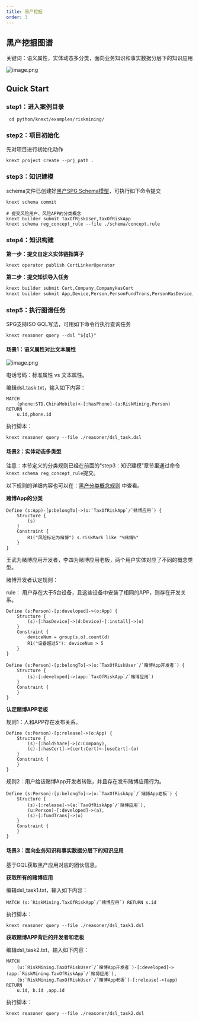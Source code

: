 ```yaml
---
title: 黑产挖掘
order: 3
---
```


## 黑产挖掘图谱

关键词：语义属性，实体动态多分类，面向业务知识和事实数据分层下的知识应用

![image.png](https://mdn.alipayobjects.com/huamei_xgb3qj/afts/img/A*KGmMRJvQEdQAAAAAAAAAAAAADtmcAQ/original)

## Quick Start

### step1：进入案例目录

```shell
 cd python/knext/examples/riskmining/
```

### step2：项目初始化

先对项目进行初始化动作

```cypher
knext project create --prj_path .
```

### step3：知识建模

schema文件已创建好[黑产SPG Schema模型](https://github.com/OpenSPG/openspg/blob/master/python/knext/examples/riskmining/schema/riskmining.schema)，可执行如下命令提交

```shell
knext schema commit
```

```shell
# 提交风险用户、风险APP的分类概念
knext builder submit TaxOfRiskUser,TaxOfRiskApp
knext schema reg_concept_rule --file ./schema/concept.rule
```

### step4：知识构建

**第一步：提交自定义实体链指算子**

```shell
knext operator publish CertLinkerOperator
```

**第二步：提交知识导入任务**

```bash
knext builder submit Cert,Company,CompanyHasCert
knext builder submit App,Device,Person,PersonFundTrans,PersonHasDevice,PersonHoldShare
```

### step5：执行图谱任务

SPG支持ISO GQL写法，可用如下命令行执行查询任务

```cypher
knext reasoner query --dsl "${ql}"
```

#### 场景1：语义属性对比文本属性

![image.png](https://mdn.alipayobjects.com/huamei_xgb3qj/afts/img/A*uKcjRqTdy7cAAAAAAAAAAAAADtmcAQ/original)


电话号码：标准属性 vs 文本属性。

编辑dsl_task.txt，输入如下内容：

```
MATCH
    (phone:STD.ChinaMobile)<-[:hasPhone]-(u:RiskMining.Person)
RETURN
    u.id,phone.id
```

执行脚本：

```
knext reasoner query --file ./reasoner/dsl_task.dsl
```

#### 场景2：实体动态多类型

注意：本节定义的分类规则已经在前面的“step3：知识建模”章节里通过命令`knext schema reg_concept_rule`提交。

以下规则的详细内容也可以在：[黑产分类概念规则](https://github.com/OpenSPG/openspg/blob/master/python/knext/examples/riskmining/schema/concept.rule) 中查看。

**赌博App的分类**

```
Define (s:App)-[p:belongTo]->(o:`TaxOfRiskApp`/`赌博应用`) {
    Structure {
        (s)
    }
    Constraint {
        R1("风险标记为赌博") s.riskMark like "%赌博%"
    }
}
```

王武为赌博应用开发者，李四为赌博应用老板，两个用户实体对应了不同的概念类型。

赌博开发者认定规则：

rule： 用户存在大于5台设备，且这些设备中安装了相同的APP，则存在开发关系。

```
Define (s:Person)-[p:developed]->(o:App) {
    Structure {
        (s)-[:hasDevice]->(d:Device)-[:install]->(o)
    }
    Constraint {
        deviceNum = group(s,o).count(d)    
        R1("设备超过5"): deviceNum > 5
    }
}
```

```
Define (s:Person)-[p:belongTo]->(o:`TaxOfRiskUser`/`赌博App开发者`) {
    Structure {
        (s)-[:developed]->(app:`TaxOfRiskApp`/`赌博应用`)
    }
    Constraint {
    }
}
```

**认定赌博APP老板**

规则1：人和APP存在发布关系。

```
Define (s:Person)-[p:release]->(o:App) {
    Structure {
        (s)-[:holdShare]->(c:Company),
        (c)-[:hasCert]->(cert:Cert)<-[useCert]-(o)
    }
    Constraint {
    }
}
```

规则2：用户给该赌博App开发者转账，并且存在发布赌博应用行为。

```
Define (s:Person)-[p:belongTo]->(o:`TaxOfRiskApp`/`赌博App老板`) {
    Structure {
        (s)-[:release]->(a:`TaxOfRiskApp`/`赌博应用`),
        (u:Person)-[:developed]->(a),
        (s)-[:fundTrans]->(u)
    }
    Constraint {
    }
}
```

#### 场景3：面向业务知识和事实数据分层下的知识应用

基于GQL获取黑产应用对应的团伙信息。

**获取所有的赌博应用**

编辑dsl_task1.txt，输入如下内容：

```
MATCH (s:`RiskMining.TaxOfRiskApp`/`赌博应用`) RETURN s.id
```

执行脚本：

```
knext reasoner query --file ./reasoner/dsl_task1.dsl
```

**获取赌博APP背后的开发者和老板**

编辑dsl_task2.txt，输入如下内容：

```
MATCH
    (u:`RiskMining.TaxOfRiskUser`/`赌博App开发者`)-[:developed]->(app:`RiskMining.TaxOfRiskApp`/`赌博应用`),
    (b:`RiskMining.TaxOfRiskUser`/`赌博App老板`)-[:release]->(app)
RETURN
    u.id, b.id ,app.id
```

执行脚本：

```
knext reasoner query --file ./reasoner/dsl_task2.dsl
```
